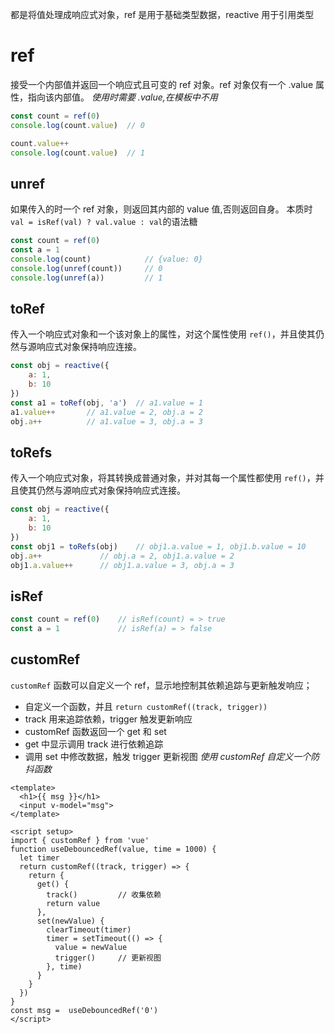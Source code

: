 都是将值处理成响应式对象，ref 是用于基础类型数据，reactive 用于引用类型
# ref
接受一个内部值并返回一个响应式且可变的 ref 对象。ref 对象仅有一个 .value 属性，指向该内部值。
*使用时需要 .value,在模板中不用*
```js
const count = ref(0)
console.log(count.value)  // 0

count.value++
console.log(count.value)  // 1
```
## unref
如果传入的时一个 ref 对象，则返回其内部的 value 值,否则返回自身。
本质时`val = isRef(val) ? val.value : val`的语法糖
```js
const count = ref(0)
const a = 1
console.log(count)            // {value: 0}
console.log(unref(count))     // 0
console.log(unref(a))         // 1
```
## toRef
传入一个响应式对象和一个该对象上的属性，对这个属性使用 `ref()`，并且使其仍然与源响应式对象保持响应连接。
```js
const obj = reactive({
    a: 1,
    b: 10
})
const a1 = toRef(obj, 'a')  // a1.value = 1
a1.value++       // a1.value = 2, obj.a = 2
obj.a++          // a1.value = 3, obj.a = 3
```
## toRefs
传入一个响应式对象，将其转换成普通对象，并对其每一个属性都使用 `ref()`，并且使其仍然与源响应式对象保持响应式连接。
```js
const obj = reactive({
    a: 1,
    b: 10
})
const obj1 = toRefs(obj)    // obj1.a.value = 1, obj1.b.value = 10
obj.a++             // obj.a = 2, obj1.a.value = 2
obj1.a.value++      // obj1.a.value = 3, obj.a = 3
```
## isRef
```js
const count = ref(0)    // isRef(count) = > true
const a = 1             // isRef(a) = > false
```
## customRef
`customRef` 函数可以自定义一个 ref，显示地控制其依赖追踪与更新触发响应；
- 自定义一个函数，并且 `return customRef((track, trigger))` 
- track 用来追踪依赖，trigger 触发更新响应
- customRef 函数返回一个 get 和 set
- get 中显示调用 track 进行依赖追踪
- 调用 set 中修改数据，触发 trigger 更新视图
*使用 customRef 自定义一个防抖函数*
```vue
<template>
  <h1>{{ msg }}</h1>
  <input v-model="msg">
</template>

<script setup>
import { customRef } from 'vue'
function useDebouncedRef(value, time = 1000) {
  let timer
  return customRef((track, trigger) => {
    return {
      get() {
        track()         // 收集依赖
        return value
      },
      set(newValue) {
        clearTimeout(timer)
        timer = setTimeout(() => {
          value = newValue
          trigger()     // 更新视图
        }, time)
      }
    }
  })
}
const msg =  useDebouncedRef('0')
</script>
```
